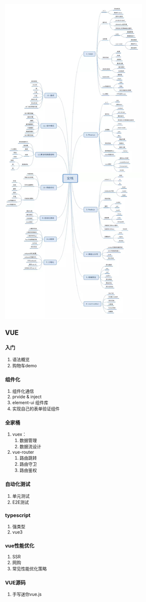 ![前端大纲](./img/web_map.jpeg)

## VUE

### 入门
1. 语法概览
2. 购物车demo

### 组件化
1. 组件化通信
2. prvide & inject
3. element-ui 组件库
4. 实现自己的表单验证组件

### 全家桶
1. vuex：
    1. 数据管理
    2. 数据流设计
2. vue-router
    1. 路由跳转
    2. 路由守卫
    3. 路由鉴权

### 自动化测试
1. 单元测试
2. E2E测试

### typescript
1. 强类型
2. vue3

### vue性能优化
1. SSR
2. 网购
3. 常见性能优化策略

### VUE源码
1. 手写迷你vue.js
